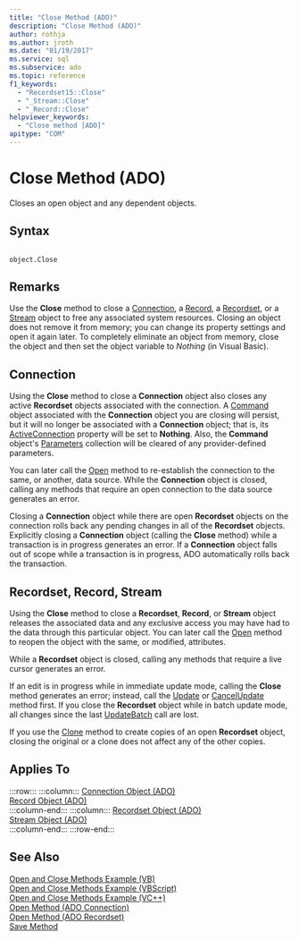 ```yaml
---
title: "Close Method (ADO)"
description: "Close Method (ADO)"
author: rothja
ms.author: jroth
ms.date: "01/19/2017"
ms.service: sql
ms.subservice: ado
ms.topic: reference
f1_keywords:
  - "Recordset15::Close"
  - "_Stream::Close"
  - "_Record::Close"
helpviewer_keywords:
  - "Close method [ADO]"
apitype: "COM"
---
```

# Close Method (ADO)
Closes an open object and any dependent objects.  
  
## Syntax  
  
```  
  
object.Close  
```  
  
## Remarks  
 Use the **Close** method to close a [Connection](./connection-object-ado.md), a [Record](./record-object-ado.md), a [Recordset](./recordset-object-ado.md), or a [Stream](./stream-object-ado.md) object to free any associated system resources. Closing an object does not remove it from memory; you can change its property settings and open it again later. To completely eliminate an object from memory, close the object and then set the object variable to *Nothing* (in Visual Basic).  
  
## Connection  
 Using the **Close** method to close a **Connection** object also closes any active **Recordset** objects associated with the connection. A [Command](./command-object-ado.md) object associated with the **Connection** object you are closing will persist, but it will no longer be associated with a **Connection** object; that is, its [ActiveConnection](./activeconnection-property-ado.md) property will be set to **Nothing**. Also, the **Command** object's [Parameters](./parameters-collection-ado.md) collection will be cleared of any provider-defined parameters.  
  
 You can later call the [Open](./open-method-ado-connection.md) method to re-establish the connection to the same, or another, data source. While the **Connection** object is closed, calling any methods that require an open connection to the data source generates an error.  
  
 Closing a **Connection** object while there are open **Recordset** objects on the connection rolls back any pending changes in all of the **Recordset** objects. Explicitly closing a **Connection** object (calling the **Close** method) while a transaction is in progress generates an error. If a **Connection** object falls out of scope while a transaction is in progress, ADO automatically rolls back the transaction.  
  
## Recordset, Record, Stream  
 Using the **Close** method to close a **Recordset**, **Record**, or **Stream** object releases the associated data and any exclusive access you may have had to the data through this particular object. You can later call the [Open](./open-method-ado-recordset.md) method to reopen the object with the same, or modified, attributes.  
  
 While a **Recordset** object is closed, calling any methods that require a live cursor generates an error.  
  
 If an edit is in progress while in immediate update mode, calling the **Close** method generates an error; instead, call the [Update](./update-method.md) or [CancelUpdate](./cancelupdate-method-ado.md) method first. If you close the **Recordset** object while in batch update mode, all changes since the last [UpdateBatch](./updatebatch-method.md) call are lost.  
  
 If you use the [Clone](./clone-method-ado.md) method to create copies of an open **Recordset** object, closing the original or a clone does not affect any of the other copies.  
  
## Applies To  

:::row:::
    :::column:::
        [Connection Object (ADO)](./connection-object-ado.md)  
        [Record Object (ADO)](./record-object-ado.md)  
    :::column-end:::
    :::column:::
        [Recordset Object (ADO)](./recordset-object-ado.md)  
        [Stream Object (ADO)](./stream-object-ado.md)  
    :::column-end:::
:::row-end:::

## See Also  
 [Open and Close Methods Example (VB)](./open-and-close-methods-example-vb.md)   
 [Open and Close Methods Example (VBScript)](./open-and-close-methods-example-vbscript.md)   
 [Open and Close Methods Example (VC++)](./open-and-close-methods-example-vc.md)   
 [Open Method (ADO Connection)](./open-method-ado-connection.md)   
 [Open Method (ADO Recordset)](./open-method-ado-recordset.md)   
 [Save Method](./save-method.md)